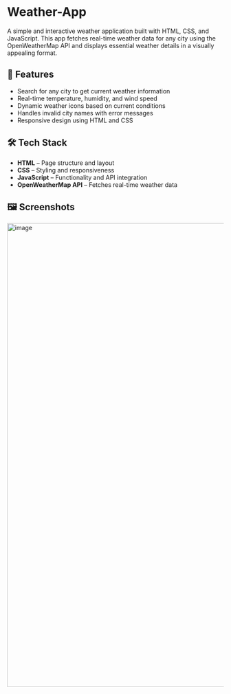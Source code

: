 # Weather-App
A simple and interactive weather application built with HTML, CSS, and JavaScript. This app fetches real-time weather data for any city using the OpenWeatherMap API and displays essential weather details in a visually appealing format.
## 🚀 Features

- Search for any city to get current weather information
- Real-time temperature, humidity, and wind speed
- Dynamic weather icons based on current conditions
- Handles invalid city names with error messages
- Responsive design using HTML and CSS

## 🛠️ Tech Stack

- **HTML** – Page structure and layout
- **CSS** – Styling and responsiveness
- **JavaScript** – Functionality and API integration
- **OpenWeatherMap API** – Fetches real-time weather data

## 🖼️ Screenshots
<img width="1920" height="1080" alt="image" src="https://github.com/user-attachments/assets/e4f16e6e-a329-4aa0-a319-b1039567a18d" />


